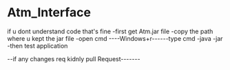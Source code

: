 # Atm_Interface
if u dont understand code that's fine
-first get Atm.jar file
-copy the path where u kept the jar file
-open cmd ----Windows+r------type cmd 
-java -jar <path of jar file.jar>
-then test application 



--if any changes req kidnly pull Request-------
